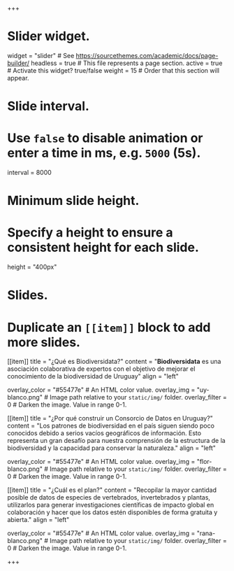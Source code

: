 +++
# Slider widget.
widget = "slider"  # See https://sourcethemes.com/academic/docs/page-builder/
headless = true  # This file represents a page section.
active = true  # Activate this widget? true/false
weight = 15  # Order that this section will appear.

# Slide interval.
# Use `false` to disable animation or enter a time in ms, e.g. `5000` (5s).
interval = 8000

# Minimum slide height.
# Specify a height to ensure a consistent height for each slide.
height = "400px"

# Slides.
# Duplicate an `[[item]]` block to add more slides.

[[item]]
  title = "¿Qué es Biodiversidata?"
  content = "**Biodiversidata** es una asociación colaborativa de expertos con el objetivo de mejorar el conocimiento de la biodiversidad de Uruguay"
  align = "left"

  overlay_color = "#55477e"  # An HTML color value.
  overlay_img = "uy-blanco.png"  # Image path relative to your `static/img/` folder.
  overlay_filter = 0  # Darken the image. Value in range 0-1.
  
[[item]]
  title = "¿Por qué construir un Consorcio de Datos en Uruguay?"
  content = "Los patrones de biodiversidad en el país siguen siendo poco conocidos debido a serios vacíos geográficos de información. Esto representa un gran desafío para nuestra comprensión de la estructura de la biodiversidad y la capacidad para conservar la naturaleza."
  align = "left"

  overlay_color = "#55477e"  # An HTML color value.
  overlay_img = "flor-blanco.png"  # Image path relative to your `static/img/` folder.
  overlay_filter = 0  # Darken the image. Value in range 0-1.

[[item]]
  title = "¿Cuál es el plan?"
  content = "Recopilar la mayor cantidad posible de datos de especies de vertebrados, invertebrados y plantas, utilizarlos para generar investigaciones científicas de impacto global en colaboración y hacer que los datos estén disponibles de forma gratuita y abierta."
  align = "left"

  overlay_color = "#55477e"  # An HTML color value.
  overlay_img = "rana-blanco.png"  # Image path relative to your `static/img/` folder.
  overlay_filter = 0  # Darken the image. Value in range 0-1.

+++
